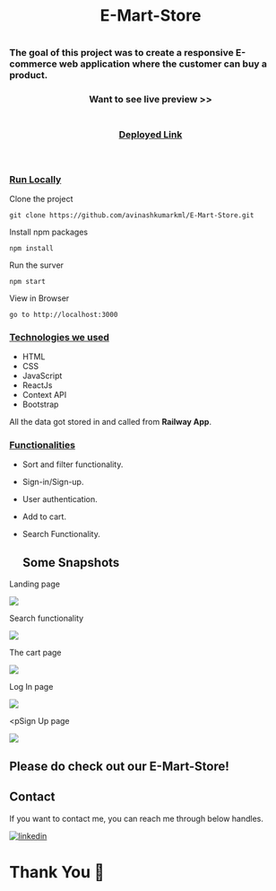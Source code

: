 <h1 align="center"> E-Mart-Store
 <h1/>  

<h3>The goal of this project was to create a responsive E-commerce web application where the customer can buy a product.

</h3>

<div style='page-break-after: always'></div>

<h3 align="center" > Want to see live preview >><h3>
<p align="center">
<br />
<a target="blank" href="https://emartstore.vercel.app/">Deployed Link</a>
</p>

<br />

### <u>Run Locally</u>

Clone the project

```
git clone https://github.com/avinashkumarkml/E-Mart-Store.git
```

Install npm packages

```
npm install
```

Run the surver

```
npm start
```

View in Browser

```
go to http://localhost:3000
```

<div style='page-break-after: always'></div>

### <u>Technologies we used</u>

- HTML
- CSS
- JavaScript
- ReactJs
- Context API
- Bootstrap

All the data got stored in and called from <b>Railway App</b>.

<div style='page-break-after: always'></div>

### <u>Functionalities</u>

- Sort and filter functionality.
- Sign-in/Sign-up.
- User authentication.
- Add to cart.
- Search Functionality.
  
  ## Some Snapshots
<p>Landing page</p>
<img src="https://miro.medium.com/max/1100/1*m42RjYFG1anzzP2g2jY0PQ.webp"/>

<p>Search functionality</p>
<img src="https://miro.medium.com/max/1100/1*Ju-3aVKfKewtennqsMkLww.webp"/>

<p>The cart page</p>
<img src="https://miro.medium.com/max/1100/1*77g6ZdS6hXfoGqAm4pbLAw.webp"/>
  
<p>Log In page</p>
<img src="https://miro.medium.com/max/1100/1*RoiU58wQs8QAW_x0pTfgGw.webp"/>

<pSign Up page</p>
<img src="https://miro.medium.com/max/1100/1*Qsypy5nl3JBvuXGccasXRQ.webp"/>
  
## Please do check out our E-Mart-Store!

 <h2>Contact</h2>

If you want to contact me, you can reach me through below handles.

[![linkedin](https://img.shields.io/badge/Avinash-0077B5?style=for-the-badge&logo=linkedin&logoColor=white)](https://www.linkedin.com/in/avinashdeveloper/)

# Thank You :sparkling_heart:
